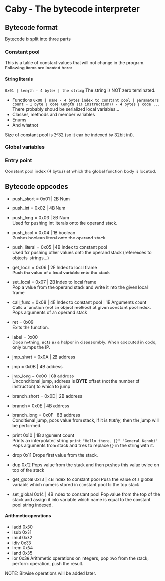 # Caby - The bytecode interpreter

## Bytecode format

Bytecode is split into three parts

### Constant pool

This is a table of constant values that will not change in the program. Following items are located here:
#### String literals
`0x01 | length - 4 bytes | the string`
The string is NOT zero terminated.
- Functions
`0x00 | name - 4 bytes index to constant pool | parameters count - 1 byte | code length (in instructions) - 4 bytes | code ...`
There probably should be serialized local variables...
- Classes, methods and member variables
- Enums
- And whatnot

Size of constant pool is 2^32 (so it can be indexed by 32bit int).

### Global variables

### Entry point

Constant pool index (4 bytes) at which the global function body is located.

## Bytecode oppcodes
- push_short = 0x01 | 2B Num
- push_int   = 0x02 | 4B Num
- push_long  = 0x03 | 8B Num  
Used for pushing int literals onto the operand stack.

- push_bool  = 0x04 | 1B boolean  
Pushes boolean literal onto the operand stack

- push_literal = 0x05 | 4B Index to constant pool  
Used for pushing other values onto the operand stack (references to objects, strings...)

- get_local = 0x06 | 2B Index to local frame  
Push the value of a local variable onto the stack

- set_local = 0x07 | 2B Index to local frame  
Pop a value from the operand stack and write it into the given local frame

- call_func = 0x08 | 4B Index to constant pool | 1B Arguments count  
Calls a function (not an object method) at given constant pool index.
Pops arguments of an operand stack

- ret = 0x09  
Exits the function.

- label = 0x00  
Does nothing, acts as a helper in dissasembly. When executed in code,
only bumps the IP.

- jmp_short = 0x0A | 2B address
- jmp = 0x0B | 4B address
- jmp_long = 0x0C | 8B address  
Unconditional jump, address is **BYTE** offset (not the number of instruction) to which to jump

- branch_short = 0x0D | 2B address
- branch = 0x0E | 4B address
- branch_long = 0x0F | 8B address  
Conditional jump, pops value from stack, if it is *truthy*, then the jump will be performed.

- print 0x10 | 1B argument count  
Prints an interpolated string `print "Hello there, {}" "General Kenobi"`
Pops arguments from stack and tries to replace `{}` in the string with it.

- drop 0x11
Drops first value from the stack.

- dup 0x12
Pops value from the stack and then pushes this value twice on top of the stack

- get_global 0x13 | 4B index to constant pool
Push the value of a global variable which name is stored in constant pool to the top stack
- set_global 0x14 | 4B index to constant pool
Pop value from the top of the stack and assign it into variable which name is equal to the constant pool string indexed.

#### Arithmetic operations
- iadd 0x30
- isub 0x31
- imul 0x32
- idiv 0x33
- irem 0x34
- iand 0x35
- ior  0x36
Arithmetic operations on integers, pop two from the stack, perform operation, push the result.

NOTE: Bitwise operations will be added later.
